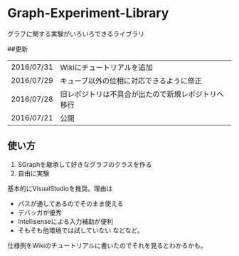 # Graph-Experiment-Library
グラフに関する実験がいろいろできるライブラリ

##更新
<table>
 <tr>
  <td>2016/07/31</td>
  <td>Wikiにチュートリアルを追加</td>
 </tr>
 <tr>
  <td>2016/07/29</td>
  <td>キューブ以外の位相に対応できるように修正</td>
 </tr>
 <tr>
  <td>2016/07/28</td>
  <td>旧レポジトリは不具合が出たので新規レポジトリへ移行</td>
 </tr>
 <tr>
  <td>2016/07/21</td>
  <td>公開</td>
 </tr>
</table>

## 使い方
1. SGraphを継承して好きなグラフのクラスを作る
2. 自由に実験

基本的にVisualStudioを推奨。理由は
* パスが通してあるのでそのまま使える
* デバッガが優秀
* Intellisenseによる入力補助が便利
* そもそも他環境では試していない
などなど。

仕様例をWikiのチュートリアルに書いたのでそれを見るとわかるかも。

